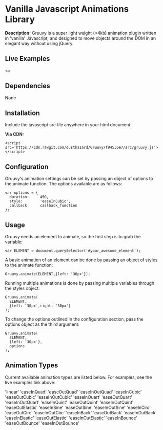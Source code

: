 # Vanilla Javascript Animations Library #

**Description:** Gruuvy is a super light weight (<4kb) animation plugin written in 'vanilla' Javascript, and designed to move objects around the DOM in an elegant way without using jQuery.

## Live Examples

<<TKTKTK>>

## Dependencies

None

## Installation

Include the javascript src file anywhere in your html document.

**Via CDN:**

```
<script src='https://cdn.rawgit.com/dusthazard/Gruuvy/f94536e7/src/gruuvy.js'></script>
```

## Configuration

Gruuvy's animation settings can be set by passing an object of options to the animate function. The options available are as follows:

```
var options = {
  duration:     450,
  style:        'easeInCubic',
  callback:     callback_function
}; 
```

## Usage

Gruuvy needs an element to animate, so the first step is to grab the variable:

```
var ELEMENT = document.querySelector('#your_awesome_element');
```

A basic animation of an element can be done by passing an object of styles to the animate function:

```
Gruuvy.animate(ELEMENT,{left: '30px'});
```

Running multiple animations is done by passing multiple variables through the styles object:

```
Gruuvy.animate(
  ELEMENT,
  {left: '30px',right: '30px'}
);
```

To change the options outlined in the configuration section, pass the options object as the third argument:

```
Gruuvy.animate(
  ELEMENT,
  {left: '30px'},
  options
);
```

## Animation Types

Current available animation types are listed below. For examples, see the live examples link above:

'linear'
'easeInQuad'
'easeOutQuad'
'easeInOutQuad'
'easeInCubic'
'easeOutCubic'
'easeInOutCubic'
'easeInQuart'
'easeOutQuart'
'easeInOutQuart'
'easeInQuint'
'easeOutQuint'
'easeInOutQuint'
'easeOutElastic'
'easeInSine'
'easeOutSine'
'easeInOutSine'
'easeInCirc'
'easeOutCirc'
'easeInOutCirc'
'easeInBack'
'easeOutBack'
'easeInOutBack'
'easeInElastic'
'easeOutElastic'
'easeInOutElastic'
'easeInBounce'
'easeOutBounce'
'easeInOutBounce'
